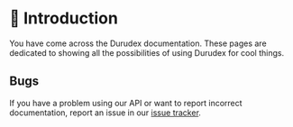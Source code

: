 # 👋 Introduction

You have come across the Durudex documentation. These pages are dedicated to showing all the
possibilities of using Durudex for cool things.

## Bugs

If you have a problem using our API or want to report incorrect documentation, report an issue
in our [issue tracker](https://github.com/durudex/durudex-api-docs/issues).
